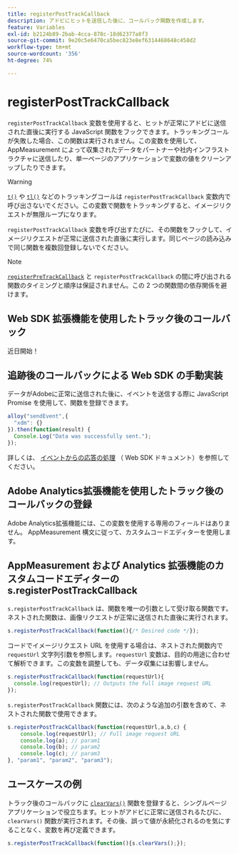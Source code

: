 ```yaml
---
title: registerPostTrackCallback
description: アドビにヒットを送信した後に、コールバック関数を作成します。
feature: Variables
exl-id: b2124b89-2bab-4cca-878c-18d62377a8f3
source-git-commit: 9e20c5e6470ca5bec823e8ef6314468648c458d2
workflow-type: tm+mt
source-wordcount: '356'
ht-degree: 74%

---
```


# registerPostTrackCallback

`registerPostTrackCallback` 変数を使用すると、ヒットが正常にアドビに送信された直後に実行する JavaScript 関数をフックできます。トラッキングコールが失敗した場合、この関数は実行されません。この変数を使用して、AppMeasurement によって収集されたデータをパートナーや社内インフラストラクチャに送信したり、単一ページのアプリケーションで変数の値をクリーンアップしたりできます。

>[!WARNING]
>
> [`t()`](t-method.md) や [`tl()`](tl-method.md) などのトラッキングコールは `registerPostTrackCallback` 変数内で呼び出さないでください。この変数で関数をトラッキングすると、イメージリクエストが無限ループになります。

`registerPostTrackCallback` 変数を呼び出すたびに、その関数をフックして、イメージリクエストが正常に送信された直後に実行します。同じページの読み込みで同じ関数を複数回登録しないでください。

>[!NOTE]
>
> [`registerPreTrackCallback`](registerpretrackcallback.md) と `registerPostTrackCallback` の間に呼び出される関数のタイミングと順序は保証されません。この 2 つの関数間の依存関係を避けます。

## Web SDK 拡張機能を使用したトラック後のコールバック

近日開始！

## 追跡後のコールバックによる Web SDK の手動実装

データがAdobeに正常に送信された後に、イベントを送信する際に JavaScript Promise を使用して、関数を登録できます。

```js
alloy("sendEvent",{
  "xdm": {}
}).then(function(result) {
  Console.Log("Data was successfully sent.");
});
```

詳しくは、 [イベントからの応答の処理](https://experienceleague.adobe.com/docs/experience-platform/edge/fundamentals/tracking-events.html#handling-responses-from-events) （ Web SDK ドキュメント）を参照してください。

## Adobe Analytics拡張機能を使用したトラック後のコールバックの登録

Adobe Analytics拡張機能には、この変数を使用する専用のフィールドはありません。 AppMeasurement 構文に従って、カスタムコードエディターを使用します。

## AppMeasurement および Analytics 拡張機能のカスタムコードエディターの s.registerPostTrackCallback

`s.registerPostTrackCallback` は、関数を唯一の引数として受け取る関数です。ネストされた関数は、画像リクエストが正常に送信された直後に実行されます。

```js
s.registerPostTrackCallback(function(){/* Desired code */});
```

コードでイメージリクエスト URL を使用する場合は、ネストされた関数内で `requestUrl` 文字列引数を参照します。`requestUrl` 変数は、目的の用途に合わせて解析できます。この変数を調整しても、データ収集には影響しません。

```js
s.registerPostTrackCallback(function(requestUrl){
  console.log(requestUrl); // Outputs the full image request URL
});
```

`s.registerPostTrackCallback` 関数には、次のような追加の引数を含めて、ネストされた関数で使用できます。

```js
s.registerPostTrackCallback(function(requestUrl,a,b,c) {
    console.log(requestUrl); // Full image request URL
    console.log(a); // param1
    console.log(b); // param2
    console.log(c); // param3
}, "param1", "param2", "param3");
```

## ユースケースの例

トラック後のコールバックに [`clearVars()`](clearvars.md) 関数を登録すると、シングルページアプリケーションで役立ちます。ヒットがアドビに正常に送信されるたびに、`clearVars()` 関数が実行されます。その後、誤って値が永続化されるのを気にすることなく、変数を再び定義できます。

```js
s.registerPostTrackCallback(function(){s.clearVars();});
```
